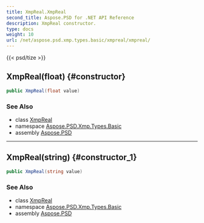 ```yaml
---
title: XmpReal.XmpReal
second_title: Aspose.PSD for .NET API Reference
description: XmpReal constructor. 
type: docs
weight: 10
url: /net/aspose.psd.xmp.types.basic/xmpreal/xmpreal/
---
```

{{< psd/tize >}}
## XmpReal(float) {#constructor}

```csharp
public XmpReal(float value)
```

### See Also

* class [XmpReal](../)
* namespace [Aspose.PSD.Xmp.Types.Basic](../../xmpreal/)
* assembly [Aspose.PSD](../../../)

---

## XmpReal(string) {#constructor_1}

```csharp
public XmpReal(string value)
```

### See Also

* class [XmpReal](../)
* namespace [Aspose.PSD.Xmp.Types.Basic](../../xmpreal/)
* assembly [Aspose.PSD](../../../)


